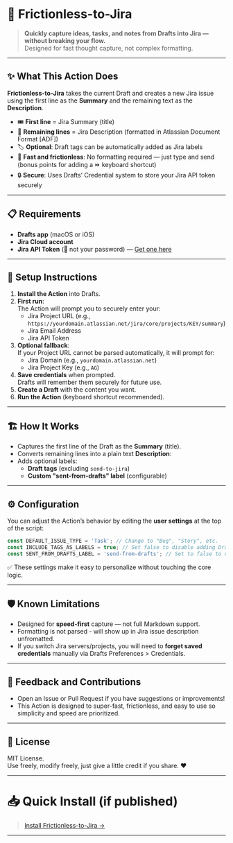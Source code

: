 # 🚅 Frictionless-to-Jira

> **Quickly capture ideas, tasks, and notes from Drafts into Jira — without breaking your flow.**  
> Designed for fast thought capture, not complex formatting.

---

## ✨ What This Action Does

**Frictionless-to-Jira** takes the current Draft and creates a new Jira issue using the first line as the **Summary** and the remaining text as the **Description**.

- 🎟️ **First line** = Jira Summary (title)
- 📄 **Remaining lines** = Jira Description (formatted in Atlassian Document Format [ADF])
- 🏷️ **Optional**: Draft tags can be automatically added as Jira labels
- 🚀 **Fast and frictionless**: No formatting required — just type and send (bonus points for adding a ⏩️ keyboard shortcut)
- 🔒 **Secure**: Uses Drafts’ Credential system to store your Jira API token securely

---

## 📋 Requirements

- **Drafts app** (macOS or iOS)
- **Jira Cloud account**
- **Jira API Token** (🚫 not your password) — [Get one here](https://id.atlassian.com/manage-profile/security/api-tokens)

---

## 🔧 Setup Instructions

1. **Install the Action** into Drafts.
2. **First run**:  
   The Action will prompt you to securely enter your:
   - Jira Project URL (e.g., `https://yourdomain.atlassian.net/jira/core/projects/KEY/summary`)
   - Jira Email Address
   - Jira API Token
3. **Optional fallback**:  
   If your Project URL cannot be parsed automatically, it will prompt for:
   - Jira Domain (e.g., `yourdomain.atlassian.net`)
   - Jira Project Key (e.g., `AG`)
4. **Save credentials** when prompted.  
   Drafts will remember them securely for future use.
5. **Create a Draft** with the content you want.
6. **Run the Action** (keyboard shortcut recommended).

---

## 🏗️ How It Works

- Captures the first line of the Draft as the **Summary** (title).
- Converts remaining lines into a plain text  **Description**:
- Adds optional labels:
  - **Draft tags** (excluding `send-to-jira`)
  - **Custom "sent-from-drafts" label** (configurable)

---

## ⚙️ Configuration

You can adjust the Action’s behavior by editing the **user settings** at the top of the script:

```javascript
const DEFAULT_ISSUE_TYPE = 'Task'; // Change to "Bug", "Story", etc.
const INCLUDE_TAGS_AS_LABELS = true; // Set false to disable adding Draft tags as Jira labels
const SENT_FROM_DRAFTS_LABEL = 'send-from-drafts'; // Set to false to disable adding a "sent-from-drafts" label
```

✅ These settings make it easy to personalize without touching the core logic.

---

## 🛡️ Known Limitations

- Designed for **speed-first** capture — not full Markdown support.
- Formatting is not parsed - will show up in Jira issue description unfromatted.
- If you switch Jira servers/projects, you will need to **forget saved credentials** manually via Drafts Preferences > Credentials.

---

## 💬 Feedback and Contributions

- Open an Issue or Pull Request if you have suggestions or improvements!
- This Action is designed to super-fast, frictionless, and easy to use so simplicity and speed are prioritized.

---

## 📜 License

MIT License.  
Use freely, modify freely, just give a little credit if you share. ❤️

---

# 📥 Quick Install (if published)

> [Install Frictionless-to-Jira →](#)  

---
